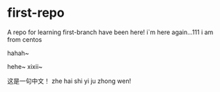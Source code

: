# first-repo
A repo for learning
first-branch have been here!
i`m here again...111
i am from centos

hahah~

hehe~
xixii~

这是一句中文！
zhe hai shi yi ju zhong wen!
